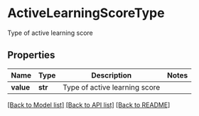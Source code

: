 # ActiveLearningScoreType

Type of active learning score

## Properties
Name | Type | Description | Notes
------------ | ------------- | ------------- | -------------
**value** | **str** | Type of active learning score | 

[[Back to Model list]](../README.md#documentation-for-models) [[Back to API list]](../README.md#documentation-for-api-endpoints) [[Back to README]](../README.md)


